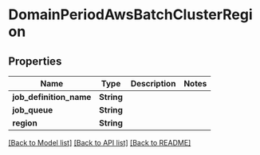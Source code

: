# DomainPeriodAwsBatchClusterRegion

## Properties

Name | Type | Description | Notes
------------ | ------------- | ------------- | -------------
**job_definition_name** | **String** |  |
**job_queue** | **String** |  |
**region** | **String** |  |

[[Back to Model list]](./README.md#documentation-for-models) [[Back to API list]](./README.md#documentation-for-api-endpoints) [[Back to README]](../README.md)
